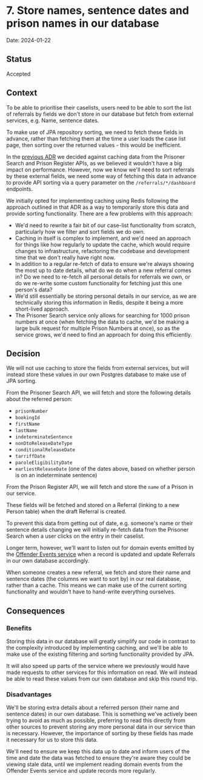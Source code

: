 # 7. Store names, sentence dates and prison names in our database

Date: 2024-01-22

## Status

Accepted

## Context

To be able to prioritise their caselists, users need to be able to sort the list of referrals by fields we don't store
in our database but fetch from external services, e.g. Name, sentence dates.

To make use of JPA repository sorting, we need to fetch these fields in advance, rather than fetching them at the time a
user loads the case list page, then sorting over the returned values - this would be inefficient.

In the [previous ADR](0006-avoid-caching-caselist-endpoint-data-until-we-re-sure-we-need-it.md) we decided against
caching data from the Prisoner Search and Prison Register APIs, as we believed it wouldn't have a big impact on
performance. However, now we know we'll need to sort referrals by these external fields, we need some way of fetching
this data in advance to provide API sorting via a query parameter on the `/referrals/*/dashboard` endpoints.

We initially opted for implementing caching using Redis following the approach outlined in that ADR as a way to
temporarily store this data and provide sorting functionality. There are a few problems with this approach:

- We'd need to rewrite a fair bit of our case-list functionality from scratch, particularly how we filter and sort
  fields we do own.
- Caching in itself is complex to implement, and we'd need an approach for things like how regularly to update the
  cache, which would require changes to infrastructure, refactoring the codebase and development time that we don't
  really have right now.
- In addition to a regular re-fetch of data to ensure we're always showing the most up to date details, what do we do
  when a new referral comes in? Do we need to re-fetch all personal details for referrals we own, or do we re-write some
  custom functionality for fetching just this one person's data?
- We'd still essentially be storing personal details in our service, as we are technically storing this information in
  Redis, despite it being a more short-lived approach.
- The Prisoner Search service only allows for searching for 1000 prison numbers at once (when fetching the data to
  cache, we'd be making a large bulk request for multiple Prison Numbers at once), so as the service grows, we'd need to
  find an approach for doing this efficiently.

## Decision

We will not use caching to store the fields from external services, but will instead store these values in our own
Postgres database to make use of JPA sorting.

From the Prisoner Search API, we will fetch and store the following details about the referred person:

- `prisonNumber`
- `bookingId`
- `firstName`
- `lastName`
- `indeterminateSentence`
- `nonDtoReleaseDateType`
- `conditionalReleaseDate`
- `tarriffDate`
- `paroleEligibilityDate`
- `earliestReleaseDate` (one of the dates above, based on whether person is on an indeterminate sentence)

From the Prison Register API, we will fetch and store the `name` of a Prison in our service.

These fields will be fetched and stored on a Referral (linking to a new Person table) when the draft Referral is
created.

To prevent this data from getting out of date, e.g. someone's name or their sentence details changing we will initially
re-fetch data from the Prisoner Search when a user clicks on the entry in their caselist.

Longer term, however, we'll want to listen out for domain events emitted by
the [Offender Events service](https://offender-events-ui-dev.prison.service.justice.gov.uk/messages?text-filter=) when a
record is updated and update Referrals in our own database accordingly.

When someone creates a new referral, we fetch and store their name and sentence dates (the columns we want to sort by)
in our real database, rather than a cache. This means we can make use of the current sorting functionality and wouldn't
have to hand-write everything ourselves.

## Consequences

### Benefits

Storing this data in our database will greatly simplify our code in contrast to the complexity introduced by
implementing caching, and we'll be able to make use of the existing filtering and sorting functionality provided by JPA.

It will also speed up parts of the service where we previously would have made requests to other services for this
information on read. We will instead be able to read these values from our own database and skip this round trip.

### Disadvantages

We'll be storing extra details about a referred person (their name and sentence dates) in our own database. This is
something we've actively been trying to avoid as much as possible, preferring to read this directly from other sources
to prevent storing any more personal data in our service than is necessary. However, the importance of sorting by these
fields has made it necessary for us to store this data.

We'll need to ensure we keep this data up to date and inform users of the time and date the data was fetched to ensure
they're aware they could be viewing stale data, until we implement reading domain events from the Offender Events
service and update records more regularly.
